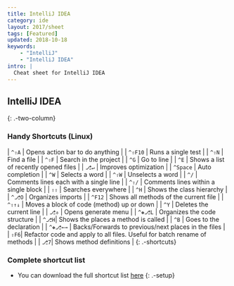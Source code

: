 ```yaml
---
title: IntelliJ IDEA
category: ide
layout: 2017/sheet
tags: [Featured]
updated: 2018-10-18
keywords:
    - "IntelliJ"
    - "IntelliJ IDEA"
intro: |
  Cheat sheet for IntelliJ IDEA
---
```


IntelliJ IDEA
---------
{: .-two-column}

### Handy Shortcuts (Linux)

| `^⇧A` | Opens action bar to do anything |
| `^⇧F10` | Runs a single test |
| `^⇧N` | Find a file |
| `^⇧F` | Search in the project |
| `^G` | Go to line |
| `^E` | Shows a list of recently opened files |
| `⎇↵` | Improves optimization |
| `^Space` | Auto completion |
| `^W` | Selects a word |
| `^⇧W` | Unselects a word |
| `^/` | Comments lines each with a single line |
| `^⇧/` | Comments lines within a single block |
| `⇧⇧` | Searches everywhere |
| `^H` | Shows the class hierarchy |
| `^⎇O` | Organizes imports |
| `^F12` | Shows all methods of the current file |
| `^⇧↑↓` | Moves a block of code (method) up or down |
| `^Y` | Deletes the current line |
| `⎇⎀` | Opens generate menu |
| `^❖⎇L` | Organizes the code structure |
| `^⎇H`| Shows the places a method is called |
| `^B` | Goes to the declaration |
| `^❖⎇←→` | Backs/Forwards to previous/next places in the files |
| `⇧F6`| Refactor code and apply to all files. Useful for batch rename of methods |
| `⎇7`| Shows method definitions |
{: .-shortcuts}

### Complete shortcut list

- You can download the full shortcut list [here](https://github.com/kasramp/cheat-sheet-factory/blob/gh-pages/_docs/pdfs/IntelliJ%20IDEA.pdf)
{: .-setup}
